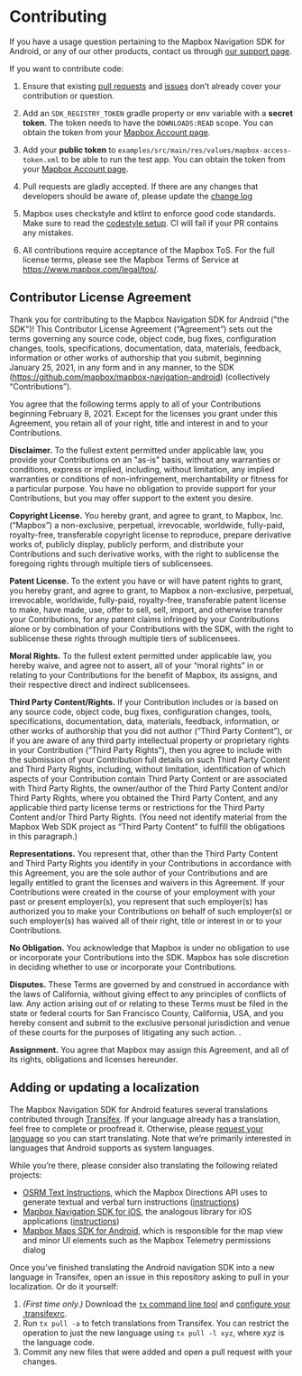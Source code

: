 # Contributing

If you have a usage question pertaining to the Mapbox Navigation SDK for Android, or any of our other products, contact us through [our support page](https://www.mapbox.com/contact/).

If you want to contribute code:

1. Ensure that existing [pull requests](https://github.com/mapbox/mapbox-navigation-android/pulls) and [issues](https://github.com/mapbox/mapbox-navigation-android/issues) don’t already cover your contribution or question.

2. Add an `SDK_REGISTRY_TOKEN` gradle property or env variable with a **secret token**. The token needs to have the `DOWNLOADS:READ` scope. You can obtain the token from your [Mapbox Account page](https://account.mapbox.com/access-tokens/).

3. Add your **public token** to `examples/src/main/res/values/mapbox-access-token.xml` to be able to run the test app. You can obtain the token from your [Mapbox Account page](https://account.mapbox.com/access-tokens/).

4. Pull requests are gladly accepted. If there are any changes that developers should be aware of, please update the [change log](CHANGELOG.md)

5. Mapbox uses checkstyle and ktlint to enforce good code standards. Make sure to read the [codestyle setup](./docs/codestyle-setup.md). CI will fail if your PR contains any mistakes.

6. All contributions require acceptance of the Mapbox ToS. For the full license terms, please see the Mapbox Terms of Service at https://www.mapbox.com/legal/tos/.

## Contributor License Agreement

Thank you for contributing to the Mapbox Navigation SDK for Android ("the SDK")! This Contributor License Agreement (“Agreement”) sets out the terms governing any source code, object code, bug fixes, configuration changes, tools, specifications, documentation, data, materials, feedback, information or other works of authorship that you submit, beginning January 25, 2021, in any form and in any manner, to the SDK (https://github.com/mapbox/mapbox-navigation-android) (collectively “Contributions”).

You agree that the following terms apply to all of your Contributions beginning February 8, 2021. Except for the licenses you grant under this Agreement, you retain all of your right, title and interest in and to your Contributions.

**Disclaimer.** To the fullest extent permitted under applicable law, you provide your Contributions on an "as-is" basis, without any warranties or conditions, express or implied, including, without limitation, any implied warranties or conditions of non-infringement, merchantability or fitness for a particular purpose. You have no obligation to provide support for your Contributions, but you may offer support to the extent you desire.


**Copyright License.** You hereby grant, and agree to grant, to Mapbox, Inc. (“Mapbox”) a non-exclusive, perpetual, irrevocable, worldwide, fully-paid, royalty-free, transferable copyright license to reproduce, prepare derivative works of, publicly display, publicly perform, and distribute your Contributions and such derivative works, with the right to sublicense the foregoing rights through multiple tiers of sublicensees.


**Patent License.** To the extent you have or will have patent rights to grant, you hereby grant, and agree to grant, to Mapbox a non-exclusive, perpetual, irrevocable, worldwide, fully-paid, royalty-free, transferable patent license to make, have made, use, offer to sell, sell, import, and otherwise transfer your Contributions, for any patent claims infringed by your Contributions alone or by combination of your Contributions with the SDK, with the right to sublicense these rights through multiple tiers of sublicensees.


**Moral Rights.** To the fullest extent permitted under applicable law, you hereby waive, and agree not to assert, all of your “moral rights” in or relating to your Contributions for the benefit of Mapbox, its assigns, and their respective direct and indirect sublicensees.


**Third Party Content/Rights.** If your Contribution includes or is based on any source code, object code, bug fixes, configuration changes, tools, specifications, documentation, data, materials, feedback, information, or other works of authorship that you did not author (“Third Party Content”), or if you are aware of any third party intellectual property or proprietary rights in your Contribution (“Third Party Rights”), then you agree to include with the submission of your Contribution full details on such Third Party Content and Third Party Rights, including, without limitation, identification of which aspects of your Contribution contain Third Party Content or are associated with Third Party Rights, the owner/author of the Third Party Content and/or Third Party Rights, where you obtained the Third Party Content, and any applicable third party license terms or restrictions for the Third Party Content and/or Third Party Rights. (You need not identify material from the Mapbox Web SDK project as “Third Party Content” to fulfill the obligations in this paragraph.)


**Representations.** You represent that, other than the Third Party Content and Third Party Rights you identify in your Contributions in accordance with this Agreement, you are the sole author of your Contributions and are legally entitled to grant the licenses and waivers in this Agreement. If your Contributions were created in the course of your employment with your past or present employer(s), you represent that such employer(s) has authorized you to make your Contributions on behalf of such employer(s) or such employer(s) has waived all of their right, title or interest in or to your Contributions.


**No Obligation.** You acknowledge that Mapbox is under no obligation to use or incorporate your Contributions into the SDK. Mapbox has sole discretion in deciding whether to use or incorporate your Contributions.


**Disputes.** These Terms are governed by and construed in accordance with the laws of California, without giving effect to any principles of conflicts of law. Any action arising out of or relating to these Terms must be filed in the state or federal courts for San Francisco County, California, USA, and you hereby consent and submit to the exclusive personal jurisdiction and venue of these courts for the purposes of litigating any such action.
.

**Assignment.** You agree that Mapbox may assign this Agreement, and all of its rights, obligations and licenses hereunder.

## Adding or updating a localization

The Mapbox Navigation SDK for Android features several translations contributed through [Transifex](https://www.transifex.com/mapbox/mapbox-navigation-sdk-for-android/). If your language already has a translation, feel free to complete or proofread it. Otherwise, please [request your language](https://www.transifex.com/mapbox/mapbox-navigation-sdk-for-android/) so you can start translating. Note that we’re primarily interested in languages that Android supports as system languages.

While you’re there, please consider also translating the following related projects:

* [OSRM Text Instructions](https://www.transifex.com/project-osrm/osrm-text-instructions/), which the Mapbox Directions API uses to generate textual and verbal turn instructions ([instructions](https://github.com/Project-OSRM/osrm-text-instructions/blob/master/CONTRIBUTING.md#adding-or-updating-a-localization))
* [Mapbox Navigation SDK for iOS](https://www.transifex.com/mapbox/mapbox-navigation-ios/), the analogous library for iOS applications ([instructions](https://github.com/mapbox/mapbox-navigation-ios/blob/main/CONTRIBUTING.md#adding-or-updating-a-localization))
* [Mapbox Maps SDK for Android](https://www.transifex.com/mapbox/mapbox-maps-android/), which is responsible for the map view and minor UI elements such as the Mapbox Telemetry permissions dialog

Once you’ve finished translating the Android navigation SDK into a new language in Transifex, open an issue in this repository asking to pull in your localization. Or do it yourself:

1. _(First time only.)_ Download the [`tx` command line tool](https://docs.transifex.com/client/installing-the-client) and [configure your .transifexrc](https://docs.transifex.com/client/client-configuration).
1. Run `tx pull -a` to fetch translations from Transifex. You can restrict the operation to just the new language using `tx pull -l xyz`, where _xyz_ is the language code.
1. Commit any new files that were added and open a pull request with your changes.
